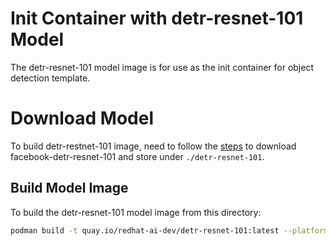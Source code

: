 # Init Container with detr-resnet-101 Model 

The detr-resnet-101 model image is for use as the init container for object detection template.


# Download Model

To build detr-restnet-101 image, need to follow the [steps](https://github.com/containers/ai-lab-recipes/blob/main/models/README.md) to download facebook-detr-resnet-101 and store under `./detr-resnet-101`.

## Build Model Image

To build the detr-resnet-101 model image from this directory:

```bash
podman build -t quay.io/redhat-ai-dev/detr-resnet-101:latest --platform=linux/amd64 -f ./Containerfile
```